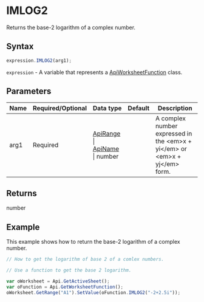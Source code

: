# IMLOG2

Returns the base-2 logarithm of a complex number.

## Syntax

```javascript
expression.IMLOG2(arg1);
```

`expression` - A variable that represents a [ApiWorksheetFunction](../ApiWorksheetFunction.md) class.

## Parameters

| **Name** | **Required/Optional** | **Data type** | **Default** | **Description** |
| ------------- | ------------- | ------------- | ------------- | ------------- |
| arg1 | Required | [ApiRange](../../ApiRange/ApiRange.md) \| [ApiName](../../ApiName/ApiName.md) \| number |  | A complex number expressed in the &lt;em&gt;x + yi&lt;/em&gt; or &lt;em&gt;x + yj&lt;/em&gt; form. |

## Returns

number

## Example

This example shows how to return the base-2 logarithm of a complex number.

```javascript editor-xlsx
// How to get the logarithm of base 2 of a comlex numbers.

// Use a function to get the base 2 logarithm.

var oWorksheet = Api.GetActiveSheet();
var oFunction = Api.GetWorksheetFunction();
oWorksheet.GetRange("A1").SetValue(oFunction.IMLOG2("-2+2.5i"));
```
